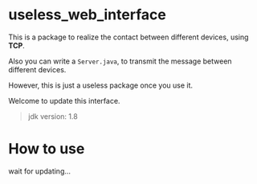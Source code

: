 # useless_web_interface
This is a package to realize the contact between different devices, using **TCP**.

Also you can write a `Server.java`, to transmit the message between different devices.

However, this is just a useless package once you use it.

Welcome to update this interface.

> jdk version: 1.8

# How to use

wait for updating...
